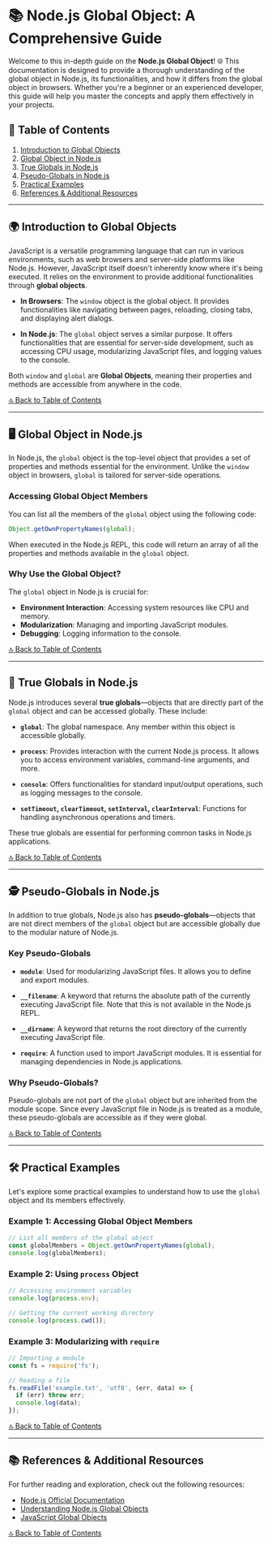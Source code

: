 # 📚 Node.js Global Object: A Comprehensive Guide

Welcome to this in-depth guide on the **Node.js Global Object**! 🌐 This documentation is designed to provide a thorough understanding of the global object in Node.js, its functionalities, and how it differs from the global object in browsers. Whether you're a beginner or an experienced developer, this guide will help you master the concepts and apply them effectively in your projects.

## 📑 Table of Contents

1. [Introduction to Global Objects](#-introduction-to-global-objects)
2. [Global Object in Node.js](#-global-object-in-nodejs)
3. [True Globals in Node.js](#-true-globals-in-nodejs)
4. [Pseudo-Globals in Node.js](#-pseudo-globals-in-nodejs)
5. [Practical Examples](#-practical-examples)
6. [References & Additional Resources](#-references--additional-resources)

---

## 🌍 Introduction to Global Objects

JavaScript is a versatile programming language that can run in various environments, such as web browsers and server-side platforms like Node.js. However, JavaScript itself doesn't inherently know where it's being executed. It relies on the environment to provide additional functionalities through **global objects**.

- **In Browsers**: The `window` object is the global object. It provides functionalities like navigating between pages, reloading, closing tabs, and displaying alert dialogs.
  
- **In Node.js**: The `global` object serves a similar purpose. It offers functionalities that are essential for server-side development, such as accessing CPU usage, modularizing JavaScript files, and logging values to the console.

Both `window` and `global` are **Global Objects**, meaning their properties and methods are accessible from anywhere in the code.

[🔝 Back to Table of Contents](#-table-of-contents)

---

## 🖥️ Global Object in Node.js

In Node.js, the `global` object is the top-level object that provides a set of properties and methods essential for the environment. Unlike the `window` object in browsers, `global` is tailored for server-side operations.

### Accessing Global Object Members

You can list all the members of the `global` object using the following code:

```javascript
Object.getOwnPropertyNames(global);
```

When executed in the Node.js REPL, this code will return an array of all the properties and methods available in the `global` object.

### Why Use the Global Object?

The `global` object in Node.js is crucial for:

- **Environment Interaction**: Accessing system resources like CPU and memory.
- **Modularization**: Managing and importing JavaScript modules.
- **Debugging**: Logging information to the console.

[🔝 Back to Table of Contents](#-table-of-contents)

---

## 🎯 True Globals in Node.js

Node.js introduces several **true globals**—objects that are directly part of the `global` object and can be accessed globally. These include:

- **`global`**: The global namespace. Any member within this object is accessible globally.
  
- **`process`**: Provides interaction with the current Node.js process. It allows you to access environment variables, command-line arguments, and more.

- **`console`**: Offers functionalities for standard input/output operations, such as logging messages to the console.

- **`setTimeout`, `clearTimeout`, `setInterval`, `clearInterval`**: Functions for handling asynchronous operations and timers.

These true globals are essential for performing common tasks in Node.js applications.

[🔝 Back to Table of Contents](#-table-of-contents)

---

## 🕵️ Pseudo-Globals in Node.js

In addition to true globals, Node.js also has **pseudo-globals**—objects that are not direct members of the `global` object but are accessible globally due to the modular nature of Node.js.

### Key Pseudo-Globals

- **`module`**: Used for modularizing JavaScript files. It allows you to define and export modules.

- **`__filename`**: A keyword that returns the absolute path of the currently executing JavaScript file. Note that this is not available in the Node.js REPL.

- **`__dirname`**: A keyword that returns the root directory of the currently executing JavaScript file.

- **`require`**: A function used to import JavaScript modules. It is essential for managing dependencies in Node.js applications.

### Why Pseudo-Globals?

Pseudo-globals are not part of the `global` object but are inherited from the module scope. Since every JavaScript file in Node.js is treated as a module, these pseudo-globals are accessible as if they were global.

[🔝 Back to Table of Contents](#-table-of-contents)

---

## 🛠️ Practical Examples

Let's explore some practical examples to understand how to use the `global` object and its members effectively.

### Example 1: Accessing Global Object Members

```javascript
// List all members of the global object
const globalMembers = Object.getOwnPropertyNames(global);
console.log(globalMembers);
```

### Example 2: Using `process` Object

```javascript
// Accessing environment variables
console.log(process.env);

// Getting the current working directory
console.log(process.cwd());
```

### Example 3: Modularizing with `require`

```javascript
// Importing a module
const fs = require('fs');

// Reading a file
fs.readFile('example.txt', 'utf8', (err, data) => {
  if (err) throw err;
  console.log(data);
});
```

[🔝 Back to Table of Contents](#-table-of-contents)

---

## 📚 References & Additional Resources

For further reading and exploration, check out the following resources:

- [Node.js Official Documentation](https://nodejs.org/en/docs/)
- [Understanding Node.js Global Objects](https://www.digitalocean.com/community/tutorials/understanding-global-objects-in-node-js)
- [JavaScript Global Objects](https://developer.mozilla.org/en-US/docs/Web/JavaScript/Reference/Global_Objects)

[🔝 Back to Table of Contents](#-table-of-contents)

